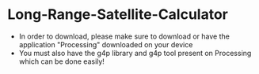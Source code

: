 # Long-Range-Satellite-Calculator

* In order to download, please make sure to download or have the application "Processing" downloaded on your device
* You must also have the g4p library and g4p tool present on Processing which can be done easily!
